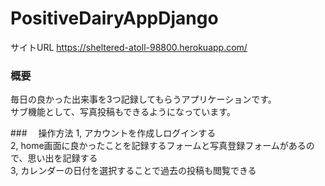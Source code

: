 # PositiveDairyAppDjango
サイトURL
https://sheltered-atoll-98800.herokuapp.com/

### 概要
毎日の良かった出来事を3つ記録してもらうアプリケーションです。<br>
サブ機能として、写真投稿もできるようになっています。<br>

###　 操作方法
1, アカウントを作成しログインする<br>
2, home画面に良かったことを記録するフォームと写真登録フォームがあるので、思い出を記録する<br>
3, カレンダーの日付を選択することで過去の投稿も閲覧できる<br>

